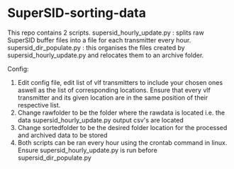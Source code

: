 # SuperSID-sorting-data
This repo contains 2 scripts. 
supersid_hourly_update.py : splits raw SuperSID buffer files into a file for each transmitter every hour. 
supersid_dir_populate.py : this organises the files created by supersid_hourly_update.py and relocates them to an archive folder.

Config:
1. Edit config file, edit list of vlf transmitters to include your chosen ones aswell as the list of corresponding locations. Ensure that every vlf transmitter and its given location are in the same position of their respective list.
2. Change rawfolder to be the folder where the rawdata is located i.e. the data supersid_hourly_update.py output csv's are located
3. Change sortedfolder to be the desired folder location for the processed and archived data to be stored
4. Both scripts can be ran every hour using the crontab command in linux. Ensure supersid_hourly_update.py is run before supersid_dir_populate.py


